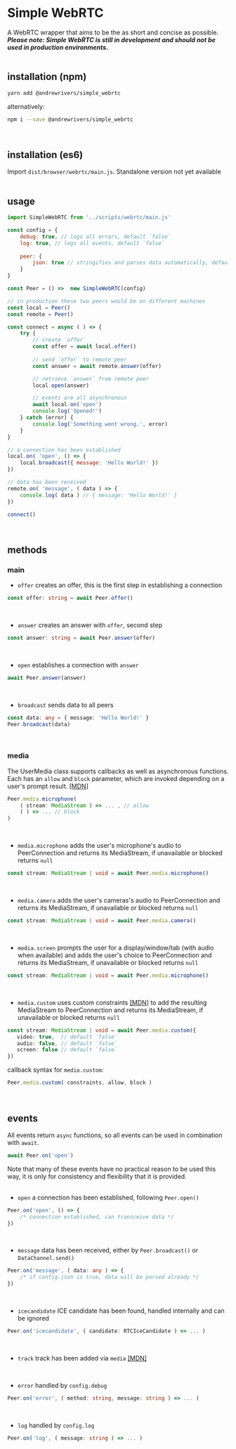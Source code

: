 # Simple WebRTC
A WebRTC wrapper that aims to be the as short and concise as possible.<br>
***Please note: Simple WebRTC is still in development and should not be used in production environments.***
<br><br>


## installation (npm)

```bash
yarn add @andrewrivers/simple_webrtc
```

alternatively:

```bash
npm i --save @andrewrivers/simple_webrtc
```
<br>


## installation (es6)
Import `dist/browser/webrtc/main.js`. Standalone version not yet available<br>
<br>


## usage
```js
import SimpleWebRTC from '../scripts/webrtc/main.js'

const config = {
    debug: true, // logs all errors, default `false`
    log: true, // logs all events, default `false`
    
    peer: {
        json: true // stringifies and parses data automatically, default `true`
    }
}

const Peer = () =>  new SimpleWebRTC(config)

// in production these two peers would be on different machines
const local = Peer()
const remote = Peer()

const connect = async ( ) => {
    try {
        // create `offer`
        const offer = await local.offer()
        
        // send `offer` to remote peer
        const answer = await remote.answer(offer)

        // retrieve `answer` from remote peer
        local.open(answer)

        // events are all asynchronous
        await local.on('open')
        console.log('Opened!')
    } catch (error) {
        console.log('Something went wrong.', error)
    }
}

// a connection has been established
local.on( 'open', () => {
    local.broadcast({ message: 'Hello World!' })
})

// data has been received
remote.on( 'message', ( data ) => {
    console.log( data ) // { message: 'Hello World!' }
})

connect()
```
<br>

## methods


### main

* `offer` creates an offer, this is the first step in establishing a connection
```ts
const offer: string = await Peer.offer()
```
<br>

* `answer` creates an answer with `offer`, second step
```ts
const answer: string = await Peer.answer(offer)
```
<br>

* `open` establishes a connection with `answer`
```ts
await Peer.answer(answer)
```
<br>

* `broadcast` sends data to all peers
```ts
const data: any = { message: 'Hello World!' }
Peer.broadcast(data)
```
<br>


### media

The UserMedia class supports callbacks as well as asynchronous functions. Each has an `allow` and `block` parameter, which are invoked depending on a user's prompt result. [[MDN]](https://developer.mozilla.org/en-US/docs/Web/API/MediaDevices/getUserMedia) 

```ts
Peer.media.microphone( 
    ( stream: MediaStream ) => ... , // allow
    ( ) => ... // block
)
```
<br>


* `media.microphone` adds the user's microphone's audio to PeerConnection and returns its MediaStream, if unavailable or blocked returns `null`
```ts
const stream: MediaStream | void = await Peer.media.microphone()
```
<br>


* `media.camera` adds the user's cameras's audio to PeerConnection and returns its MediaStream, if unavailable or blocked returns `null`
```ts
const stream: MediaStream | void = await Peer.media.camera()
```
<br>


* `media.screen` prompts the user for a display/window/tab (with audio when available) and adds the user's choice to PeerConnection and returns its MediaStream, if unavailable or blocked returns `null`
```ts
const stream: MediaStream | void = await Peer.media.microphone()
```
<br>

* `media.custom` uses custom constraints [[MDN]](https://developer.mozilla.org/en-US/docs/Web/API/MediaStreamConstraints) to add the resulting MediaStream to PeerConnection and returns its MediaStream, if unavailable or blocked returns `null`

```ts
const stream: MediaStream | void = await Peer.media.custom({
   video: true,  // default `false`
   audio: false, // default `false`
   screen: false // default `false`
})
```
callback syntax for `media.custom`:
```ts
Peer.media.custom( constraints, allow, block )
```
<br>


## events

All events return `async` functions, so all events can be used in combination with `await`. 
```js
await Peer.on('open')
```
Note that many of these events have no practical reason to be used this way, it is only for consistency and flexibility that it is provided.<br>
<br>


* `open`  a connection has been established, following `Peer.open()`
```ts
Peer.on('open', () => {
    /* connection established, can transceive data */
})
```
<br>


* `message` data has been received, either by `Peer.broadcast()` or `DataChannel.send()`
```ts
Peer.on('message', ( data: any ) => {
    /* if config.json is true, data will be parsed already */
})
```
<br>


* `icecandidate` ICE candidate has been found, handled internally and can be ignored
```ts
Peer.on('icecandidate', ( candidate: RTCIceCandidate ) => ... )
```
<br>


* `track` track has been added via `media` [[MDN]](https://developer.mozilla.org/en-US/docs/Web/API/RTCPeerConnection/ontrack)<br>
<br>


* `error` handled by `config.debug`
```ts
Peer.on('error', ( method: string, message: string ) => ... )
```
<br>


* `log` handled by `config.log`
```ts
Peer.on('log', ( message: string ) => ... )
```
<br>